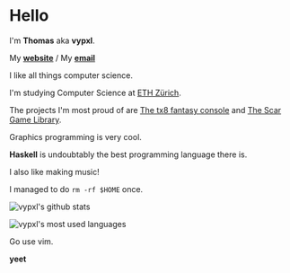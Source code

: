 # Hello

I'm **Thomas** aka **vypxl**.

My **[website](https://vypxl.io/)** / My **[email](mailto:thomas@vypxl.io)**

I like all things computer science.

I'm studying Computer Science at [ETH Zürich](https://ethz.ch/).

The projects I'm most proud of are [The tx8 fantasy console](https://github.com/vypxl/tx8) and [The Scar Game Library](https://github.com/vypxl/scar).

Graphics programming is very cool.

**Haskell** is undoubtably the best programming language there is.

I also like making music!

I managed to do `rm -rf $HOME` once.

![vypxl's github stats](https://github-readme-stats.vercel.app/api?username=vypxl&show_icons=true&theme=dark&count_private=true)

![vypxl's most used languages](https://github-readme-stats.vercel.app/api/top-langs/?username=vypxl&layout=compact&theme=dark&count_private=true)

Go use vim.

**yeet**
